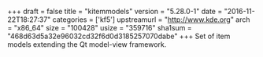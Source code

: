 +++
draft = false
title = "kitemmodels"
version = "5.28.0-1"
date = "2016-11-22T18:27:37"
categories = ['kf5']
upstreamurl = "http://www.kde.org"
arch = "x86_64"
size = "100428"
usize = "359716"
sha1sum = "468d63d5a32e96032cd32f6d0d3185257070dabe"
+++
Set of item models extending the Qt model-view framework.
